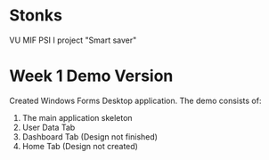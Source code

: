 # Stonks
VU MIF PSI I project "Smart saver"

# Week 1 Demo Version
Created Windows Forms Desktop application. The demo consists of:
  1. The main application skeleton
  2. User Data Tab
  3. Dashboard Tab (Design not finished)
  4. Home Tab (Design not created)
